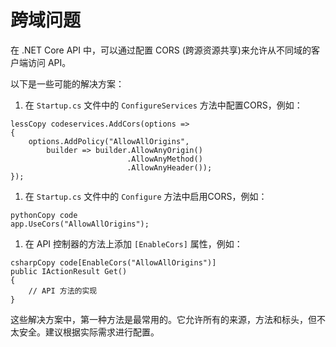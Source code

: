 # 跨域问题

在 .NET Core API 中，可以通过配置 CORS (跨源资源共享)来允许从不同域的客户端访问 API。

以下是一些可能的解决方案：

1. 在 `Startup.cs` 文件中的 `ConfigureServices` 方法中配置CORS，例如：

```
lessCopy codeservices.AddCors(options =>
{
    options.AddPolicy("AllowAllOrigins",
        builder => builder.AllowAnyOrigin()
                          .AllowAnyMethod()
                          .AllowAnyHeader());
});
```

1. 在 `Startup.cs` 文件中的 `Configure` 方法中启用CORS，例如：

```
pythonCopy code
app.UseCors("AllowAllOrigins");
```

1. 在 API 控制器的方法上添加 `[EnableCors]` 属性，例如：

```
csharpCopy code[EnableCors("AllowAllOrigins")]
public IActionResult Get()
{
    // API 方法的实现
}
```

这些解决方案中，第一种方法是最常用的。它允许所有的来源，方法和标头，但不太安全。建议根据实际需求进行配置。